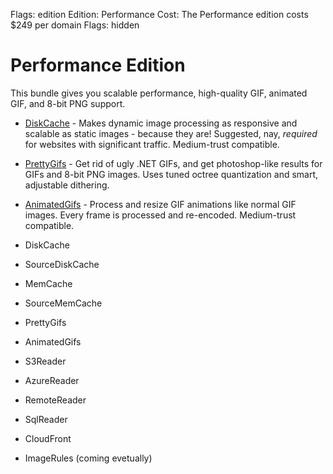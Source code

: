 Flags: edition
Edition: Performance
Cost: The Performance edition costs $249 per domain
Flags: hidden

# Performance Edition





This bundle gives you scalable performance, high-quality GIF, animated GIF, and 8-bit PNG support. 

* [DiskCache](/plugins/diskcache) - Makes dynamic image processing as responsive and scalable as static images - because they are! Suggested, nay, *required* for websites with significant traffic. Medium-trust compatible.
* [PrettyGifs](/plugins/prettygifs) - Get rid of ugly .NET GIFs, and get photoshop-like results for GIFs and 8-bit PNG images. Uses tuned octree quantization and smart, adjustable dithering.
* [AnimatedGifs](/plugins/animatedgifs) - Process and resize GIF animations like normal GIF images. Every frame is processed and re-encoded. Medium-trust compatible.



* DiskCache
* SourceDiskCache
* MemCache 
* SourceMemCache
* PrettyGifs
* AnimatedGifs
* S3Reader
* AzureReader
* RemoteReader
* SqlReader
* CloudFront
* ImageRules (coming evetually)